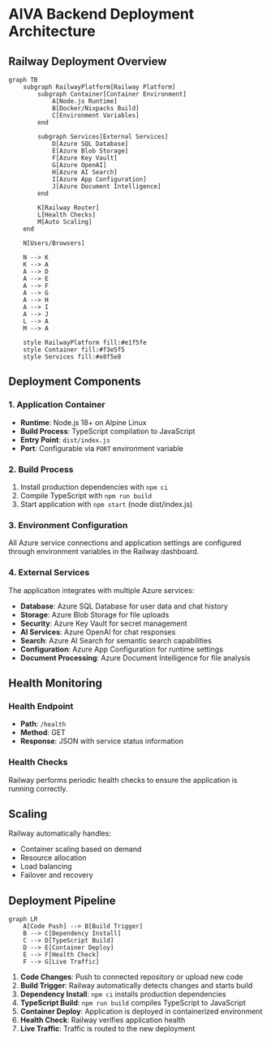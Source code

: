 # AIVA Backend Deployment Architecture

## Railway Deployment Overview

```mermaid
graph TB
    subgraph RailwayPlatform[Railway Platform]
        subgraph Container[Container Environment]
            A[Node.js Runtime]
            B[Docker/Nixpacks Build]
            C[Environment Variables]
        end
        
        subgraph Services[External Services]
            D[Azure SQL Database]
            E[Azure Blob Storage]
            F[Azure Key Vault]
            G[Azure OpenAI]
            H[Azure AI Search]
            I[Azure App Configuration]
            J[Azure Document Intelligence]
        end
        
        K[Railway Router]
        L[Health Checks]
        M[Auto Scaling]
    end
    
    N[Users/Browsers]
    
    N --> K
    K --> A
    A --> D
    A --> E
    A --> F
    A --> G
    A --> H
    A --> I
    A --> J
    L --> A
    M --> A
    
    style RailwayPlatform fill:#e1f5fe
    style Container fill:#f3e5f5
    style Services fill:#e8f5e8
```

## Deployment Components

### 1. Application Container
- **Runtime**: Node.js 18+ on Alpine Linux
- **Build Process**: TypeScript compilation to JavaScript
- **Entry Point**: `dist/index.js`
- **Port**: Configurable via `PORT` environment variable

### 2. Build Process
1. Install production dependencies with `npm ci`
2. Compile TypeScript with `npm run build`
3. Start application with `npm start` (node dist/index.js)

### 3. Environment Configuration
All Azure service connections and application settings are configured through environment variables in the Railway dashboard.

### 4. External Services
The application integrates with multiple Azure services:
- **Database**: Azure SQL Database for user data and chat history
- **Storage**: Azure Blob Storage for file uploads
- **Security**: Azure Key Vault for secret management
- **AI Services**: Azure OpenAI for chat responses
- **Search**: Azure AI Search for semantic search capabilities
- **Configuration**: Azure App Configuration for runtime settings
- **Document Processing**: Azure Document Intelligence for file analysis

## Health Monitoring

### Health Endpoint
- **Path**: `/health`
- **Method**: GET
- **Response**: JSON with service status information

### Health Checks
Railway performs periodic health checks to ensure the application is running correctly.

## Scaling

Railway automatically handles:
- Container scaling based on demand
- Resource allocation
- Load balancing
- Failover and recovery

## Deployment Pipeline

```mermaid
graph LR
    A[Code Push] --> B[Build Trigger]
    B --> C[Dependency Install]
    C --> D[TypeScript Build]
    D --> E[Container Deploy]
    E --> F[Health Check]
    F --> G[Live Traffic]
```

1. **Code Changes**: Push to connected repository or upload new code
2. **Build Trigger**: Railway automatically detects changes and starts build
3. **Dependency Install**: `npm ci` installs production dependencies
4. **TypeScript Build**: `npm run build` compiles TypeScript to JavaScript
5. **Container Deploy**: Application is deployed in containerized environment
6. **Health Check**: Railway verifies application health
7. **Live Traffic**: Traffic is routed to the new deployment